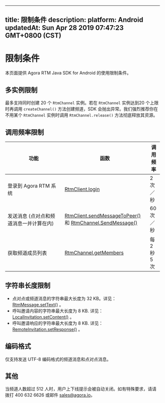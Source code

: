 
---
title: 限制条件
description: 
platform: Android
updatedAt: Sun Apr 28 2019 07:47:23 GMT+0800 (CST)
---
# 限制条件
本页面提供 Agora RTM Java SDK for Android 的使用限制条件。

## 多实例限制

最多支持同时创建 20 个 `RtmChannel` 实例。若在 `RtmChannel` 实例达到20 个上限时再调用 `createChannel()` 方法创建频道，SDK 会抛出异常。我们强烈推荐你在不用某个 `RtmChannel` 实例时调用  `RtmChannel.release()` 方法彻底释放其资源。

## 调用频率限制

<style> table th:first-of-type {     width: 170px; } th:third-of-type {     width: 100px; }</style>

| 功能                                                  | 函数                                                      | 调用频率                |
| ----------------------------------------------------------- | ------------------------------------------------------------ | ------------------------------ |
| 登录到 Agora RTM 系统                              | [RtmClient.login](https://docs.agora.io/cn/Real-time-Messaging/API%20Reference/RTM_java/classio_1_1agora_1_1rtm_1_1_rtm_client.html#a995bb1b1bbfc169ee4248bd37e67b24a) | 2 次／秒         |
| 发送消息 (点对点和频道消息一并计算在内) | [RtmClient.sendMessageToPeer()](https://docs.agora.io/cn/Real-time-Messaging/API%20Reference/RTM_java/classio_1_1agora_1_1rtm_1_1_rtm_client.html#a25ab5c0126e1dc51c78b2b705de68b7a) 和 [RtmChannel.SendMessage()](https://docs.agora.io/cn/Real-time-Messaging/cn/Real-time-Messaging/API%20Reference/RTM_java/classio_1_1agora_1_1rtm_1_1_rtm_channel.html#a57087adf4227a17c774ea292840148a0) | 60 次／秒          |
| 获取频道成员列表                    | [RtmChannel.getMembers](https://docs.agora.io/cn/Real-time-Messaging/API%20Reference/RTM_java/classio_1_1agora_1_1rtm_1_1_rtm_channel.html#a567aca5f866cf71c3b679ae09b4bf626) | 每 2 秒 5 次 |

## 字符串长度限制

- 点对点或频道消息的字符串最大长度为 32 KB。详见： [RtmMessage.setText()](https://docs.agora.io/cn/Real-time-Messaging/API%20Reference/RTM_javaclassio_1_1agora_1_1rtm_1_1_rtm_message.html#a114bf5f4d728e1a5e31792491bf4a1d2) 。
- 呼叫邀请内容的字符串最大长度为 8 KB. 详见： [LocalInvitation.setContent()](https://docs.agora.io/cn/Real-time-Messaging/API%20Reference/RTM_java/interfaceio_1_1agora_1_1rtm_1_1_local_invitation.html#a4cec28ff6d356242329b1034c7531445) 。
- 呼叫邀请响应的字符串最大长度为 8 KB. 详见： [RemoteInvitation.setResponse()](https://docs.agora.io/cn/Real-time-Messaging/API%20Reference/RTM_java/interfaceio_1_1agora_1_1rtm_1_1_remote_invitation.html#a229b8cf773eaa0e79b0d67815fd6b6f1) 。

## 编码格式

仅支持发送 UTF-8 编码格式的频道消息和点对点消息。


## 其他 

当频道人数超过 512 人时，用户上下线提示会被自动关闭。如有特殊要求，请请拨打 400 632 6626 或邮件 sales@agora.io。
